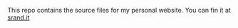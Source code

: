 This repo contains the source files for my personal website. You can fin it at [srand.it](https://www.srand.it)
